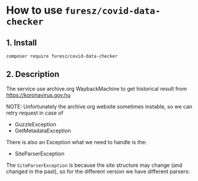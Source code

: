 # How to use `furesz/covid-data-checker`

## 1. Install

```
composer require furesz/covid-data-checker
```

## 2. Description

The service use archive.org WaybackMachine to get historical result from https://koronavirus.gov.hu

NOTE:
Unfortunately the archive.org website sometimes instable, so we can retry request in case of

- GuzzleException
- GetMetadataException

There is also an Exception what we need to handle is the:
- SiteParserException

The `SiteParserException` is because the site structure may change (and changed in the past), so for the different version
we have different parsers:

